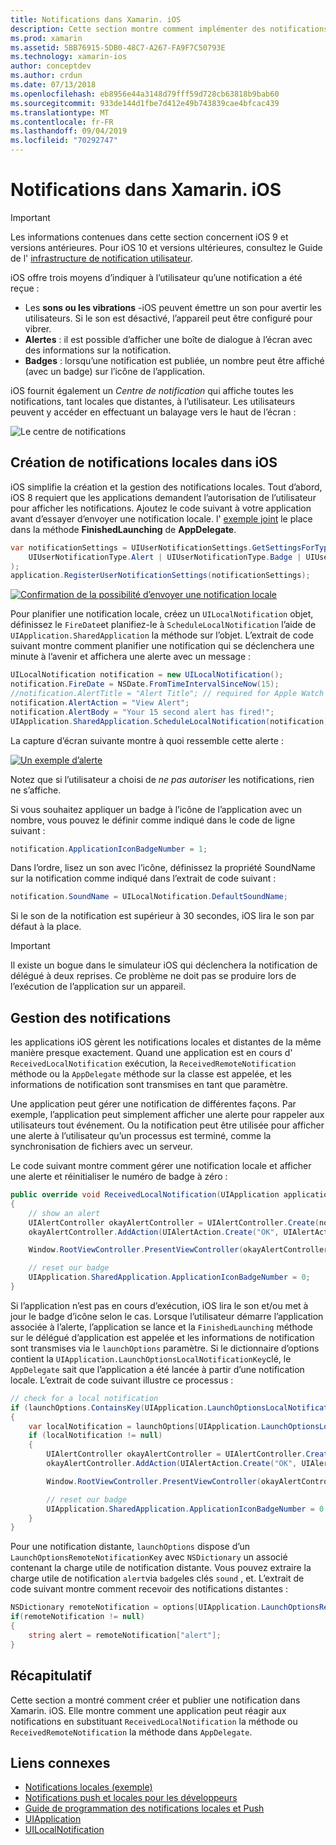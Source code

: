 ```yaml
---
title: Notifications dans Xamarin. iOS
description: Cette section montre comment implémenter des notifications locales dans Xamarin. iOS. Il explique les différents éléments d’interface utilisateur d’une notification iOS et discute des API impliquées dans la création et l’affichage d’une notification.
ms.prod: xamarin
ms.assetid: 5BB76915-5DB0-48C7-A267-FA9F7C50793E
ms.technology: xamarin-ios
author: conceptdev
ms.author: crdun
ms.date: 07/13/2018
ms.openlocfilehash: eb8956e44a3148d79fff59d728cb63818b9bab60
ms.sourcegitcommit: 933de144d1fbe7d412e49b743839cae4bfcac439
ms.translationtype: MT
ms.contentlocale: fr-FR
ms.lasthandoff: 09/04/2019
ms.locfileid: "70292747"
---
```

# <a name="notifications-in-xamarinios"></a>Notifications dans Xamarin. iOS

> [!IMPORTANT]
> Les informations contenues dans cette section concernent iOS 9 et versions antérieures. Pour iOS 10 et versions ultérieures, consultez le Guide de l' [infrastructure de notification utilisateur](~/ios/platform/user-notifications/index.md).

iOS offre trois moyens d’indiquer à l’utilisateur qu’une notification a été reçue :

- Les **sons ou les vibrations** -iOS peuvent émettre un son pour avertir les utilisateurs. Si le son est désactivé, l’appareil peut être configuré pour vibrer.
- **Alertes** : il est possible d’afficher une boîte de dialogue à l’écran avec des informations sur la notification.
- **Badges** : lorsqu’une notification est publiée, un nombre peut être affiché (avec un badge) sur l’icône de l’application.

iOS fournit également un *Centre de notification* qui affiche toutes les notifications, tant locales que distantes, à l’utilisateur. Les utilisateurs peuvent y accéder en effectuant un balayage vers le haut de l’écran :

![Le centre de notifications](local-notifications-in-ios-images/image13.png "Le centre de notifications")

## <a name="creating-local-notifications-in-ios"></a>Création de notifications locales dans iOS

iOS simplifie la création et la gestion des notifications locales.
Tout d’abord, iOS 8 requiert que les applications demandent l’autorisation de l’utilisateur pour afficher les notifications. Ajoutez le code suivant à votre application avant d’essayer d’envoyer une notification locale. l' [exemple joint](https://docs.microsoft.com/samples/xamarin/ios-samples/localnotifications) le place dans la méthode **FinishedLaunching** de **AppDelegate**.

```csharp
var notificationSettings = UIUserNotificationSettings.GetSettingsForTypes(
    UIUserNotificationType.Alert | UIUserNotificationType.Badge | UIUserNotificationType.Sound, null
);
application.RegisterUserNotificationSettings(notificationSettings);
```

[![Confirmation de la possibilité d’envoyer une notification locale](local-notifications-in-ios-images/image0-sml.png "Confirmation de la possibilité d’envoyer une notification locale")](local-notifications-in-ios-images/image0.png#lightbox)

Pour planifier une notification locale, créez un `UILocalNotification` objet, définissez le `FireDate`et planifiez-le à `ScheduleLocalNotification` l’aide de `UIApplication.SharedApplication` la méthode sur l’objet. L’extrait de code suivant montre comment planifier une notification qui se déclenchera une minute à l’avenir et affichera une alerte avec un message :

```csharp
UILocalNotification notification = new UILocalNotification();
notification.FireDate = NSDate.FromTimeIntervalSinceNow(15);
//notification.AlertTitle = "Alert Title"; // required for Apple Watch notifications
notification.AlertAction = "View Alert";
notification.AlertBody = "Your 15 second alert has fired!";
UIApplication.SharedApplication.ScheduleLocalNotification(notification);
```

La capture d’écran suivante montre à quoi ressemble cette alerte :

[![](local-notifications-in-ios-images/image2-sml.png "Un exemple d’alerte")](local-notifications-in-ios-images/image2.png#lightbox)

Notez que si l’utilisateur a choisi de *ne pas autoriser* les notifications, rien ne s’affiche.

Si vous souhaitez appliquer un badge à l’icône de l’application avec un nombre, vous pouvez le définir comme indiqué dans le code de ligne suivant :

```csharp
notification.ApplicationIconBadgeNumber = 1;
```

Dans l’ordre, lisez un son avec l’icône, définissez la propriété SoundName sur la notification comme indiqué dans l’extrait de code suivant :

```csharp
notification.SoundName = UILocalNotification.DefaultSoundName;
```

Si le son de la notification est supérieur à 30 secondes, iOS lira le son par défaut à la place.

> [!IMPORTANT]
> Il existe un bogue dans le simulateur iOS qui déclenchera la notification de délégué à deux reprises. Ce problème ne doit pas se produire lors de l’exécution de l’application sur un appareil.

## <a name="handling-notifications"></a>Gestion des notifications

les applications iOS gèrent les notifications locales et distantes de la même manière presque exactement. Quand une application est en cours d' `ReceivedLocalNotification` exécution, la `ReceivedRemoteNotification` méthode ou la `AppDelegate` méthode sur la classe est appelée, et les informations de notification sont transmises en tant que paramètre.

Une application peut gérer une notification de différentes façons. Par exemple, l’application peut simplement afficher une alerte pour rappeler aux utilisateurs tout événement. Ou la notification peut être utilisée pour afficher une alerte à l’utilisateur qu’un processus est terminé, comme la synchronisation de fichiers avec un serveur.

Le code suivant montre comment gérer une notification locale et afficher une alerte et réinitialiser le numéro de badge à zéro :

```csharp
public override void ReceivedLocalNotification(UIApplication application, UILocalNotification notification)
{
    // show an alert
    UIAlertController okayAlertController = UIAlertController.Create(notification.AlertAction, notification.AlertBody, UIAlertControllerStyle.Alert);
    okayAlertController.AddAction(UIAlertAction.Create("OK", UIAlertActionStyle.Default, null));

    Window.RootViewController.PresentViewController(okayAlertController, true, null);

    // reset our badge
    UIApplication.SharedApplication.ApplicationIconBadgeNumber = 0;
}
```

Si l’application n’est pas en cours d’exécution, iOS lira le son et/ou met à jour le badge d’icône selon le cas. Lorsque l’utilisateur démarre l’application associée à l’alerte, l’application se lance et la `FinishedLaunching` méthode sur le délégué d’application est appelée et les informations de notification sont transmises via le `launchOptions` paramètre. Si le dictionnaire d’options contient la `UIApplication.LaunchOptionsLocalNotificationKey`clé, le `AppDelegate` sait que l’application a été lancée à partir d’une notification locale. L’extrait de code suivant illustre ce processus :

```csharp
// check for a local notification
if (launchOptions.ContainsKey(UIApplication.LaunchOptionsLocalNotificationKey))
{
    var localNotification = launchOptions[UIApplication.LaunchOptionsLocalNotificationKey] as UILocalNotification;
    if (localNotification != null)
    {
        UIAlertController okayAlertController = UIAlertController.Create(localNotification.AlertAction, localNotification.AlertBody, UIAlertControllerStyle.Alert);
        okayAlertController.AddAction(UIAlertAction.Create("OK", UIAlertActionStyle.Default, null));

        Window.RootViewController.PresentViewController(okayAlertController, true, null);

        // reset our badge
        UIApplication.SharedApplication.ApplicationIconBadgeNumber = 0;
    }
}
```

Pour une notification distante, `launchOptions` dispose d’un `LaunchOptionsRemoteNotificationKey` avec `NSDictionary` un associé contenant la charge utile de notification distante. Vous pouvez extraire la charge utile de notification `alert`via `badge`les clés `sound` , et. L’extrait de code suivant montre comment recevoir des notifications distantes :

```csharp
NSDictionary remoteNotification = options[UIApplication.LaunchOptionsRemoteNotificationKey];
if(remoteNotification != null)
{
    string alert = remoteNotification["alert"];
}
```

## <a name="summary"></a>Récapitulatif

Cette section a montré comment créer et publier une notification dans Xamarin. iOS. Elle montre comment une application peut réagir aux notifications en substituant `ReceivedLocalNotification` la méthode ou `ReceivedRemoteNotification` la méthode dans `AppDelegate`.

## <a name="related-links"></a>Liens connexes

- [Notifications locales (exemple)](https://docs.microsoft.com/samples/xamarin/ios-samples/localnotifications)
- [Notifications push et locales pour les développeurs](https://developer.apple.com/notifications/)
- [Guide de programmation des notifications locales et Push](https://developer.apple.com/library/prerelease/content/documentation/NetworkingInternet/Conceptual/RemoteNotificationsPG/)
- [UIApplication](http://iosapi.xamarin.com/?link=T%3aMonoTouch.UIKit.UIApplication)
- [UILocalNotification](http://iosapi.xamarin.com/?link=T%3aMonoTouch.UIKit.UILocalNotification)
